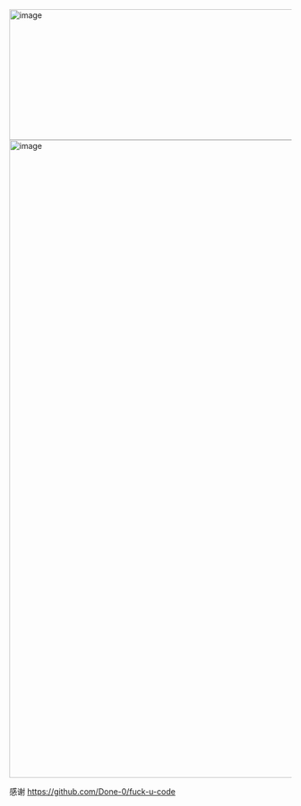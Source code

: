 <img width="847" height="233" alt="image" src="https://github.com/user-attachments/assets/93aa2e3d-7916-4fa6-a819-ebdf528ad506" />
<img width="914" height="1137" alt="image" src="https://github.com/user-attachments/assets/d149b84a-4ba5-4fb7-b3e8-c3a8d88a07d0" />

感谢 https://github.com/Done-0/fuck-u-code
